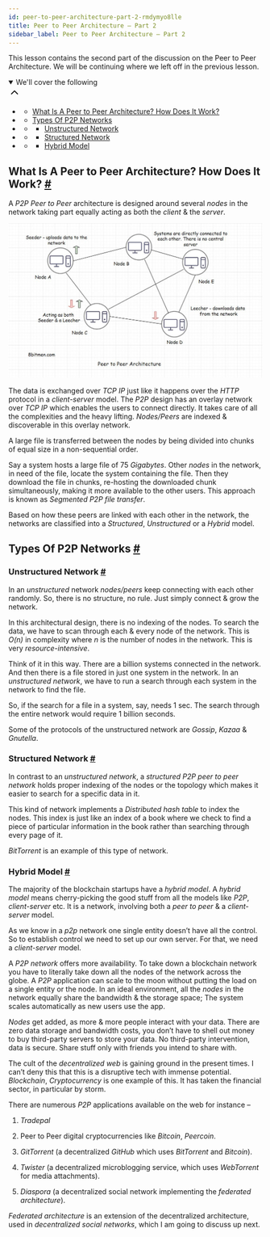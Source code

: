 ```yaml
---
id: peer-to-peer-architecture-part-2-rmdymyo8lle
title: Peer to Peer Architecture – Part 2
sidebar_label: Peer to Peer Architecture – Part 2
---
```


<div class="PageSummary__TopLeft-sc-19qsvz4-36 fwauBw"><p class="PageSummary__Description-sc-19qsvz4-13 cPWwbw">This lesson contains the second part of the discussion on the Peer to Peer Architecture. We will be continuing where we left off in the previous lesson.</p><div class="PageSummary__Toc-sc-19qsvz4-39 gUDsJM"><details open="" class="styles__PageTOCStyled-rf9d2l-0 jgnDfg"><summary role="button" tabindex="0" class="styles__HeadingWrap-rf9d2l-1 jpKLlP">We'll cover the following<div rotate="0" color="black" size="24" display="inline-flex" name="icon-button" class="styles__IconButton-sc-12pjl04-0 bLjBRS"><svg xmlns="http://www.w3.org/2000/svg" width="24" height="24" viewBox="0 0 24 24" fill="none" stroke="currentColor" stroke-width="2" stroke-linecap="round" stroke-linejoin="round"><polyline points="18 15 12 9 6 15"></polyline></svg></div></summary><div class="markdown-container-div"><div class="markdownViewer Markdown__Viewer-sc-7qtuee-1 dZltoR" role="none"><ul>
<li>
<ul>
<li><a href="#what-is-a-peer-to-peer-architecture-how-does-it-work">What Is A Peer to Peer Architecture? How Does It Work?</a></li>
</ul>
</li>
<li>
<ul>
<li><a href="#types-of-p2p-networks">Types Of P2P Networks</a></li>
</ul>
</li>
<li>
<ul>
<li>
<ul>
<li><a href="#unstructured-network">Unstructured Network</a></li>
</ul>
</li>
</ul>
</li>
<li>
<ul>
<li>
<ul>
<li><a href="#structured-network">Structured Network</a></li>
</ul>
</li>
</ul>
</li>
<li>
<ul>
<li>
<ul>
<li><a href="#hybrid-model">Hybrid Model</a></li>
</ul>
</li>
</ul>
</li>
</ul>
</div></div></details></div></div><div class="styles__ViewerComponentViewStyled-sc-1xosrua-0 cvzEyH"><div><div><div><div><div class=""><div class=""><div class="markdown-container-div"><div class="markdownViewer Markdown__Viewer-sc-7qtuee-1 zJKNA" role="none"></div></div></div></div></div></div></div></div></div><div class="styles__ViewerComponentViewStyled-sc-1xosrua-0 cvzEyH"><div><div><div><div><div class=""><div class=""><div class="markdown-container-div"><div class="markdownViewer Markdown__Viewer-sc-7qtuee-1 zJKNA" role="none"><h2 id="what-is-a-peer-to-peer-architecture-how-does-it-work" data-id="2ad492de8026188902f296506d263161">What Is A Peer to Peer Architecture? How Does It Work? <a class="markdownIt-Anchor" href="#what-is-a-peer-to-peer-architecture-how-does-it-work"><span class="anchor-link">#</span></a></h2>
<p data-id="536699e64e4e598846222316a0191b11">A <em>P2P Peer to Peer</em> architecture is designed around several <em>nodes</em> in the network taking part equally acting as both the <em>client</em> &amp; the <em>server</em>.</p>
<p data-id="d41d8cd98f00b204e9800998ecf8427e"><img src="assets/api_collection_6064040858091520_6411938009448448_page_5872353407926272_image_6610234158088192.jpeg" alt=""></p>
<p data-id="7a4fe8d108066635339d42819830e5fa">The data is exchanged over <em>TCP IP</em> just like it happens over the <em>HTTP</em> protocol in a <em>client-server</em> model. The <em>P2P</em> design has an overlay network over <em>TCP IP</em> which enables the users to connect directly. It takes care of all the complexities and the heavy lifting. <em>Nodes/Peers</em> are indexed &amp; discoverable in this overlay network.</p>
<p data-id="be67d1648634befeb5c15678795fbf8e">A large file is transferred between the nodes by being divided into chunks of equal size in a non-sequential order.</p>
<p data-id="67bef666792a27bd190f4189ff0505b0">Say a system hosts a large file of 75 <em>Gigabytes</em>. Other <em>nodes</em> in the network, in need of the file, locate the system containing the file. Then they download the file in chunks, re-hosting the downloaded chunk simultaneously, making it more available to the other users. This approach is known as <em>Segmented P2P file transfer</em>.</p>
<p data-id="038dd7ae2a0f997d4e5cddee1c0bbbe6">Based on how these peers are linked with each other in the network, the networks are classified into a <em>Structured</em>, <em>Unstructured</em> or a <em>Hybrid</em> model.</p>
</div></div></div></div></div></div></div></div></div><div class="styles__ViewerComponentViewStyled-sc-1xosrua-0 cvzEyH"><div><div><div><div><div class=""><div class=""><div class="markdown-container-div"><div class="markdownViewer Markdown__Viewer-sc-7qtuee-1 zJKNA" role="none"><h2 id="types-of-p2p-networks" data-id="eb4d053270d667840fbde4fa984498ac">Types Of P2P Networks <a class="markdownIt-Anchor" href="#types-of-p2p-networks"><span class="anchor-link">#</span></a></h2>
</div></div></div></div></div></div></div></div></div><div class="styles__ViewerComponentViewStyled-sc-1xosrua-0 cvzEyH"><div><div><div><div><div class=""><div class=""><div class="markdown-container-div"><div class="markdownViewer Markdown__Viewer-sc-7qtuee-1 zJKNA" role="none"><h3 id="unstructured-network" data-id="b7db34d3e0151a3a6ca62361221dd5b2">Unstructured Network <a class="markdownIt-Anchor" href="#unstructured-network"><span class="anchor-link">#</span></a></h3>
<p data-id="43bfa7f5c9a45aefd3247048abcb4c99">In an <em>unstructured</em> network <em>nodes/peers</em> keep connecting with each other randomly. So, there is no structure, no rule. Just simply connect &amp; grow the network.</p>
<p data-id="4cfbf8b7207d7808b416cb8bd6970a65">In this architectural design, there is no indexing of the nodes. To search the data, we have to scan through each &amp; every node of the network. This is <em>O(n)</em> in complexity where <em>n</em> is the number of nodes in the network. This is very <em>resource-intensive</em>.</p>
<p data-id="9f3ea8ea4d9e91fdf5300302880dbd9e">Think of it in this way. There are a billion systems connected in the network. And then there is a file stored in just one system in the network. In an <em>unstructured network</em>, we have to run a search through each system in the network to find the file.</p>
<p data-id="ae90a03fd93510a8c505d202696ebd33">So, if the search for a file in a system, say, needs 1 sec. The search through the entire network would require 1 billion seconds.</p>
<p data-id="9e012b3ef8c3e4b8b29a35d7e393fdb9">Some of the protocols of the unstructured network are <em>Gossip</em>, <em>Kazaa</em> &amp; <em>Gnutella</em>.</p>
</div></div></div></div></div></div></div></div></div><div class="styles__ViewerComponentViewStyled-sc-1xosrua-0 cvzEyH"><div><div><div><div><div class=""><div class=""><div class="markdown-container-div"><div class="markdownViewer Markdown__Viewer-sc-7qtuee-1 zJKNA" role="none"><h3 id="structured-network" data-id="276a1967a7b671e9f0da45b0d26d84aa">Structured Network <a class="markdownIt-Anchor" href="#structured-network"><span class="anchor-link">#</span></a></h3>
<p data-id="82ae874e209bd8b1ee62616c3a7ea617">In contrast to an <em>unstructured network</em>, a <em>structured P2P peer to peer network</em> holds proper indexing of the nodes or the topology which makes it easier to search for a specific data in it.</p>
<p data-id="edca1cfca380975115650d26cb1eb3a4">This kind of network implements a <em>Distributed hash table</em> to index the nodes. This index is just like an index of a book where we check to find a piece of particular information in the book rather than searching through every page of it.</p>
<p data-id="06c3019545f481f8989ddae5a687ef88"><em>BitTorrent</em> is an example of this type of network.</p>
</div></div></div></div></div></div></div></div></div><div class="styles__ViewerComponentViewStyled-sc-1xosrua-0 cvzEyH"><div><div><div><div><div class=""><div class=""><div class="markdown-container-div"><div class="markdownViewer Markdown__Viewer-sc-7qtuee-1 zJKNA" role="none"><h3 id="hybrid-model" data-id="6d34b2cb94238fa41ad355a409f2073c">Hybrid Model <a class="markdownIt-Anchor" href="#hybrid-model"><span class="anchor-link">#</span></a></h3>
<p data-id="d1753adb6edad125822511f555547bf4">The majority of the blockchain startups have a <em>hybrid model</em>. A <em>hybrid model</em> means cherry-picking the good stuff from all the models like <em>P2P</em>, <em>client-server</em> etc. It is a network, involving both a <em>peer to peer</em> &amp; a <em>client-server</em> model.</p>
<p data-id="ebbae88bb3f5e5a47ef8ee8e9a0dcc03">As we know in a <em>p2p</em> network one single entity doesn’t have all the control. So to establish control we need to set up our own server. For that, we need a <em>client-server</em> model.</p>
<p data-id="d27ee2a3c403709e1ccd13eb04c61511">A <em>P2P network</em> offers more availability. To take down a blockchain network you have to literally take down all the nodes of the network across the globe. A <em>P2P</em> application can scale to the moon without putting the load on a single entity or the node. In an ideal environment, all the <em>nodes</em> in the network equally share the bandwidth &amp; the storage space; The system scales automatically as new users use the app.</p>
<p data-id="20bac2cd5f9c99531bbe5f4deb1a8868"><em>Nodes</em> get added, as more &amp; more people interact with your data. There are zero data storage and bandwidth costs, you don’t have to shell out money to buy third-party servers to store your data. No third-party intervention, data is secure. Share stuff only with friends you intend to share with.</p>
</div></div></div></div></div></div></div></div></div><div class="styles__ViewerComponentViewStyled-sc-1xosrua-0 cvzEyH"><div><div><div><div><div class=""><div class=""><div class="markdown-container-div"><div class="markdownViewer Markdown__Viewer-sc-7qtuee-1 zJKNA" role="none"><p data-id="5e5f80bb6035f48c3eb5045523b71d72">The cult of the <em>decentralized web</em> is gaining ground in the present times. I can’t deny this that this is a disruptive tech with immense potential. <em>Blockchain</em>, <em>Cryptocurrency</em> is one example of this. It has taken the financial sector, in particular by storm.</p>
<p data-id="94e1c3e4183c1bf05762f409a163ef04">There are numerous <em>P2P</em> applications available on the web for instance –</p>
<ol data-id="1380f44b78d2fb791efcd4bdc00de902">
<li>
<p><em>Tradepal</em></p>
</li>
<li>
<p>Peer to Peer digital cryptocurrencies like <em>Bitcoin</em>, <em>Peercoin</em>.</p>
</li>
<li>
<p><em>GitTorrent</em> (a decentralized <em>GitHub</em> which uses <em>BitTorrent</em> and <em>Bitcoin</em>).</p>
</li>
<li>
<p><em>Twister</em> (a decentralized microblogging service, which uses <em>WebTorrent</em> for media attachments).</p>
</li>
<li>
<p><em>Diaspora</em> (a decentralized social network implementing the <em>federated architecture</em>).</p>
</li>
</ol>
<p data-id="879b1d7ee93bd188faef582c90b2fbd0"><em>Federated architecture</em> is an extension of the decentralized architecture, used in <em>decentralized social networks</em>, which I am going to discuss up next.</p>
</div></div></div></div></div></div></div></div></div>